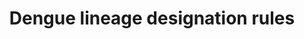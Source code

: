 ---
title: "Dengue lineage designation rules"
layout: single
header:
  overlay_color: "#000"
  overlay_filter: "0.5"
  overlay_image: /assets/images/dengue.jpeg
actions:
    - label: "Submit lineage designations here"
      url: "https://github.com/DENV-lineages/denv-lineage-designation/issues"
classes: wide
---